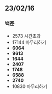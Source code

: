## 23/02/16

### 백준

- 2573 시간초과
- 17144 마무리하기
- **6064**
- **9613**
- **1644**
- **2407**
- **1748**
- **6588**
- **2740**
- 10830 마무리하기